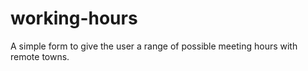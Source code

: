 # working-hours

A simple form to give the user a range of possible meeting hours with remote towns.
